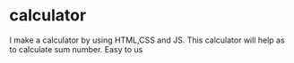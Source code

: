 # calculator
I make a calculator by using HTML,CSS and JS. This calculator will help as to calculate sum number. Easy to us
